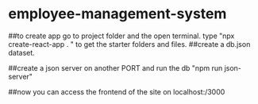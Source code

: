 # employee-management-system

##to create app go to project folder and the open terminal. type "npx create-react-app . " to get the starter folders and files. 
##create a db.json dataset. 

##create a json server on another PORT and run the db "npm run json-server"

##now you can access the frontend of the site on localhost:/3000
